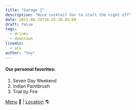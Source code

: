 ```yaml
---
title: "Garage 🍺"
description: "Nice cocktail bar to start the night off"
date: 2021-06-25T16:25:38-05:00
draft: false
tags:
  - drinks
  - downtown
livedin:
  - atx
author: "Soy"
---
```


#### Our personal favorites:

1. Seven Day Weekend
2. Indian Paintbrush
3. Trial by Fire

[Menu](https://cdn.localdatacdn.com/tx/austin/5572555/original/4o7ogXyTVg.jpg) 📖  |  [Location](https://goo.gl/maps/XurvGQNivJ6867Pc9) 🌎
